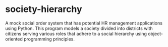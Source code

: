 # society-hierarchy
A mock social order system that has potential HR management applications using Python. This program models a society divided into districts with citizens serving various roles that adhere to a social hierarchy using object-oriented programming principles.
